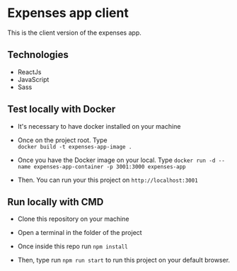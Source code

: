 # Expenses app client

This is the client version of the expenses app.

## Technologies

- ReactJs
- JavaScript
- Sass

## Test locally with Docker

- It's necessary to have docker installed on your machine

- Once on the project root. Type  
`docker build -t expenses-app-image .`

- Once you have the Docker image on your local. Type  `docker run -d --name expenses-app-container -p 3001:3000 expenses-app`

- Then. You can run your this project on `http://localhost:3001`

## Run locally with CMD

- Clone this repository on your machine

- Open a terminal in the folder of the project

- Once inside this repo run `npm install`

- Then, type run `npm run start` to run this project on your default browser.
